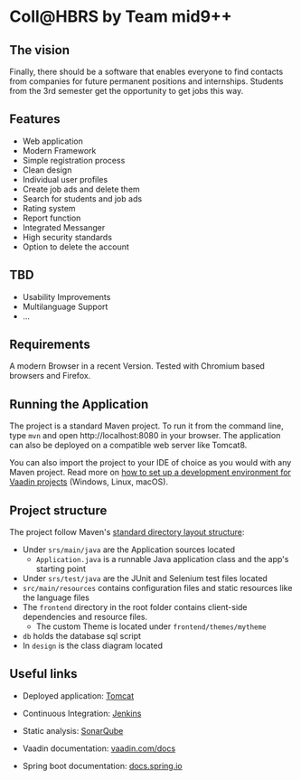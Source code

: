 # Coll@HBRS by Team mid9++
## The vision
Finally, there should be a software that enables everyone to find contacts from companies for future permanent positions and internships. Students from the 3rd semester get the opportunity to get jobs this way.

## Features
- Web application
- Modern Framework
- Simple registration process
- Clean design
- Individual user profiles
- Create job ads and delete them
- Search for students and job ads
- Rating system
- Report function
- Integrated Messanger
- High security standards
- Option to delete the account

## TBD
- Usability Improvements
- Multilanguage Support
- ...

## Requirements
A modern Browser in a recent Version. 
Tested with Chromium based browsers and Firefox.

## Running the Application
The project is a standard Maven project. To run it from the command line, type `mvn` and open http://localhost:8080 in your browser. The application can also be deployed on a compatible web server like Tomcat8.

You can also import the project to your IDE of choice as you would with any Maven project. Read more on [how to set up a development environment for Vaadin projects](https://vaadin.com/docs/latest/guide/install) (Windows, Linux, macOS).

## Project structure
The project follow Maven's [standard directory layout structure](https://maven.apache.org/guides/introduction/introduction-to-the-standard-directory-layout.html):
- Under `srs/main/java` are the Application sources located
    - `Application.java` is a runnable Java application class and the app's starting point
- Under `srs/test/java` are the JUnit and Selenium test files located
- `src/main/resources` contains configuration files and static resources like the language files
- The `frontend` directory in the root folder contains client-side 
  dependencies and resource files.
  - The custom Theme is located under `frontend/themes/mytheme`
- `db` holds the database sql script
- In `design` is the class diagram located

## Useful links
- Deployed application: [Tomcat](http://sepp-test.inf.h-brs.de:8080/mid9/)
- Continuous Integration: [Jenkins](https://sepp-jenkins.inf.h-brs.de/view/SE2%20WiSE%202022/job/mid-9/)
- Static analysis: [SonarQube](https://sepp-sonar.inf.h-brs.de/dashboard?id=mid-9)


- Vaadin documentation: [vaadin.com/docs](https://vaadin.com/docs)
- Spring boot documentation: [docs.spring.io](https://docs.spring.io/spring-boot/docs/current/reference/htmlsingle/)